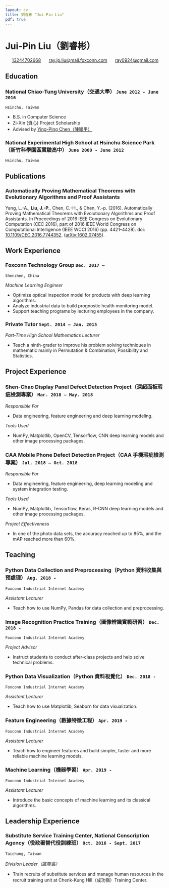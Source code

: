 ```yaml
---
layout: cv
title: 劉睿彬 "Jui-Pin Liu"
pdf: true
---
```

# __Jui-Pin Liu__（劉睿彬）

<div id="webaddress">
<i class="fi-telephone" style="margin-left:1em"></i>
<a href="13244702668" style="margin-left:0.5em">13244702668</a>
<i class="fi-mail" style="margin-left:1em"></i>
<a href="ray.jp.liu@mail.foxconn.com" style="margin-left:0.5em">ray.jp.liu@mail.foxconn.com</a>
<i class="fi-mail" style="margin-left:1em"></i>
<a href="ray0924@gmail.com" style="margin-left:0.5em">ray0924@gmail.com</a>
</div>

## Education
### __National Chiao-Tung University（交通大學）__ `June 2012 - June 2016`
```
Hsinchu, Taiwan
```

- B.S. in Computer Science
- Zi-Xin (資心) Project Scholarship
- Advised by [Ying-Ping Chen（陳穎平）](https://people.cs.nctu.edu.tw/~ypchen/)

### __National Experimental High School at Hsinchu Science Park（新竹科學園區實驗高中）__ `June 2009 - June 2012`
```
Hsinchu, Taiwan
```

## Publications
### __Automatically Proving Mathematical Theorems with Evolutionary Algorithms and Proof Assistants__

Yang, L.-A., __Liu, J.-P.__, Chen, C.-H., & Chen, Y.-p. (2016). Automatically Proving Mathematical Theorems with Evolutionary Algorithms and Proof Assistants. In Proceedings of 2016 IEEE Congress on Evolutionary Computation (CEC 2016), part of 2016 IEEE World Congress on Computational Intelligence (IEEE WCCI 2016) (pp. 4421–4428).
doi: [10.1109/CEC.2016.7744352](http://dx.doi.org/10.1109/CEC.2016.7744352). ([arXiv:1602.07455](https://arxiv.org/abs/1602.07455)).


## Work Experience
### __Foxconn Technology Group__ `Dec. 2017 –`
```
Shenzhen, China
```

_Machine Learning Engineer_
- Optimize optical inspection model for products with deep learning algorithms.
- Analyze industrial data to build prognostic health monitoring model.
- Support teaching programs by lecturing employees in the company.

### __Private Tutor__  `Sept. 2014 – Jan. 2015`

_Part-Time High School Mathematics Lecturer_
- Teach a ninth-grader to improve his problem solving techniques in mathematic mainly in Permutation & Combination, Possibility and Statistics.

## Project Experience
### __Shen-Chao Display Panel Defect Detection Project（深超面板瑕疵檢測專案）__ `Mar. 2018 – May. 2018`

_Responsible For_
- Data engineering, feature engineering and deep learning modeling.

_Tools Used_
- NumPy, Matplotlib, OpenCV, Tensorflow, CNN deep learning models and other image processing packages.

### __CAA Mobile Phone Defect Detection Project（CAA 手機瑕疵檢測專案）__ `Jul. 2018 – Oct. 2018`
_Responsible For_
- Data engineering, feature engineering, deep learning modeling and system integration testing.

_Tools Used_
- NumPy, Matplotlib, Tensorflow, Keras, R-CNN deep learning models and other image processing packages.

_Project Effectiveness_
- In one of the photo data sets, the accuracy reached up to 85%, and the mAP reached more than 60%.

## Teaching
### __Python Data Collection and Preprocessing（Python 資料收集與預處理）__ `Aug. 2018 -`
```
Foxconn Industrial Internet Academy
```
_Assistant Lecturer_
- Teach how to use NumPy, Pandas for data collection and preprocessing.

### __Image Recognition Practice Training（圖像辨識實戰研習）__ `Dec. 2018 -`
```
Foxconn Industrial Internet Academy
```
_Project Advisor_
- Instruct students to conduct after-class projects and help solve technical problems.

### __Python Data Visualization（Python 資料視覺化）__ `Dec. 2018 -`
```
Foxconn Industrial Internet Academy
```
_Assistant Lecturer_
- Teach how to use Matplotlib, Seaborn for data visualization.

### __Feature Engineering（數據特徵工程）__ `Apr. 2019 -`
```
Foxconn Industrial Internet Academy
```
_Assistant Lecturer_
- Teach how to engineer features and build simpler, faster and more reliable machine learning models.

### __Machine Learning（機器學習）__ `Apr. 2019 -`
```
Foxconn Industrial Internet Academy
```
_Assistant Lecturer_
- Introduce the basic concepts of machine learning and its classical algorithms.

## Leadership Experience
### __Substitute Service Training Center, National Conscription Agency（役政署替代役訓練班）__ `Oct. 2016 - Sept. 2017`
```
Taichung, Taiwan
```

_Division Leader（區隊長）_
- Train recruits of substitute services and manage human resources in the recruit training unit at Chenk-Kung Hill（成功嶺）Training Center.

<!-- ### Footer
Last updated: Apr. 2019 -->
